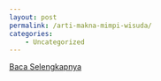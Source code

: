 ```yaml
---
layout: post
permalink: /arti-makna-mimpi-wisuda/
categories:
    - Uncategorized
---
```


[Baca Selengkapnya](/09)